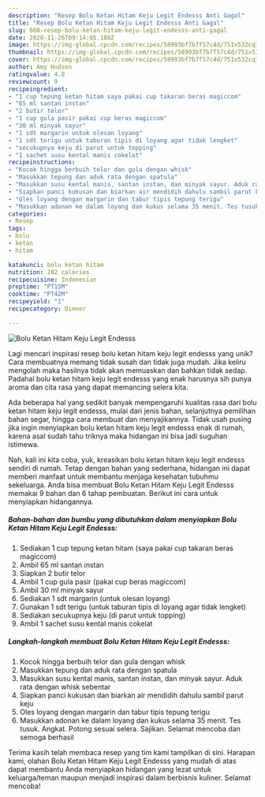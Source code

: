 ```yaml
---
description: "Resep Bolu Ketan Hitam Keju Legit Endesss Anti Gagal"
title: "Resep Bolu Ketan Hitam Keju Legit Endesss Anti Gagal"
slug: 668-resep-bolu-ketan-hitam-keju-legit-endesss-anti-gagal
date: 2020-11-26T09:14:05.180Z
image: https://img-global.cpcdn.com/recipes/58993bf7b7f57c4d/751x532cq70/bolu-ketan-hitam-keju-legit-endesss-foto-resep-utama.jpg
thumbnail: https://img-global.cpcdn.com/recipes/58993bf7b7f57c4d/751x532cq70/bolu-ketan-hitam-keju-legit-endesss-foto-resep-utama.jpg
cover: https://img-global.cpcdn.com/recipes/58993bf7b7f57c4d/751x532cq70/bolu-ketan-hitam-keju-legit-endesss-foto-resep-utama.jpg
author: Amy Hudson
ratingvalue: 4.8
reviewcount: 9
recipeingredient:
- "1 cup tepung ketan hitam saya pakai cup takaran beras magiccom"
- "65 ml santan instan"
- "2 butir telor"
- "1 cup gula pasir pakai cup beras magiccom"
- "30 ml minyak sayur"
- "1 sdt margarin untuk olesan loyang"
- "1 sdt terigu untuk taburan tipis di loyang agar tidak lengket"
- "secukupnya keju di parut untuk topping"
- "1 sachet susu kental manis cokelat"
recipeinstructions:
- "Kocok hingga berbuih telor dan gula dengan whisk"
- "Masukkan tepung dan aduk rata dengan spatula"
- "Masukkan susu kental manis, santan instan, dan minyak sayur. Aduk rata dengan whisk sebentar"
- "Siapkan panci kukusan dan biarkan air mendidih dahulu sambil parut keju"
- "Oles loyang dengan margarin dan tabur tipis tepung terigu"
- "Masukkan adonan ke dalam loyang dan kukus selama 35 menit. Tes tusuk. Angkat. Potong sesuai selera. Sajikan. Selamat mencoba dan semoga berhasil"
categories:
- Resep
tags:
- bolu
- ketan
- hitam

katakunci: bolu ketan hitam 
nutrition: 202 calories
recipecuisine: Indonesian
preptime: "PT15M"
cooktime: "PT42M"
recipeyield: "1"
recipecategory: Dinner

---
```



![Bolu Ketan Hitam Keju Legit Endesss](https://img-global.cpcdn.com/recipes/58993bf7b7f57c4d/751x532cq70/bolu-ketan-hitam-keju-legit-endesss-foto-resep-utama.jpg)

Lagi mencari inspirasi resep bolu ketan hitam keju legit endesss yang unik? Cara membuatnya memang tidak susah dan tidak juga mudah. Jika keliru mengolah maka hasilnya tidak akan memuaskan dan bahkan tidak sedap. Padahal bolu ketan hitam keju legit endesss yang enak harusnya sih punya aroma dan cita rasa yang dapat memancing selera kita.

Ada beberapa hal yang sedikit banyak mempengaruhi kualitas rasa dari bolu ketan hitam keju legit endesss, mulai dari jenis bahan, selanjutnya pemilihan bahan segar, hingga cara membuat dan menyajikannya. Tidak usah pusing jika ingin menyiapkan bolu ketan hitam keju legit endesss enak di rumah, karena asal sudah tahu triknya maka hidangan ini bisa jadi suguhan istimewa.




Nah, kali ini kita coba, yuk, kreasikan bolu ketan hitam keju legit endesss sendiri di rumah. Tetap dengan bahan yang sederhana, hidangan ini dapat memberi manfaat untuk membantu menjaga kesehatan tubuhmu sekeluarga. Anda bisa membuat Bolu Ketan Hitam Keju Legit Endesss memakai 9 bahan dan 6 tahap pembuatan. Berikut ini cara untuk menyiapkan hidangannya.

<!--inarticleads1-->

##### Bahan-bahan dan bumbu yang dibutuhkan dalam menyiapkan Bolu Ketan Hitam Keju Legit Endesss:

1. Sediakan 1 cup tepung ketan hitam (saya pakai cup takaran beras magiccom)
1. Ambil 65 ml santan instan
1. Siapkan 2 butir telor
1. Ambil 1 cup gula pasir (pakai cup beras magiccom)
1. Ambil 30 ml minyak sayur
1. Sediakan 1 sdt margarin (untuk olesan loyang)
1. Gunakan 1 sdt terigu (untuk taburan tipis di loyang agar tidak lengket)
1. Sediakan secukupnya keju (di parut untuk topping)
1. Ambil 1 sachet susu kental manis cokelat




<!--inarticleads2-->

##### Langkah-langkah membuat Bolu Ketan Hitam Keju Legit Endesss:

1. Kocok hingga berbuih telor dan gula dengan whisk
1. Masukkan tepung dan aduk rata dengan spatula
1. Masukkan susu kental manis, santan instan, dan minyak sayur. Aduk rata dengan whisk sebentar
1. Siapkan panci kukusan dan biarkan air mendidih dahulu sambil parut keju
1. Oles loyang dengan margarin dan tabur tipis tepung terigu
1. Masukkan adonan ke dalam loyang dan kukus selama 35 menit. Tes tusuk. Angkat. Potong sesuai selera. Sajikan. Selamat mencoba dan semoga berhasil




Terima kasih telah membaca resep yang tim kami tampilkan di sini. Harapan kami, olahan Bolu Ketan Hitam Keju Legit Endesss yang mudah di atas dapat membantu Anda menyiapkan hidangan yang lezat untuk keluarga/teman maupun menjadi inspirasi dalam berbisnis kuliner. Selamat mencoba!

